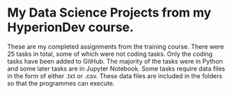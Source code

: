 # My Data Science Projects from my HyperionDev course.

These are my completed assignments from the training course. There were 25 tasks in total, some of which were not coding tasks. Only the coding tasks have been added to GitHub.
The majority of the tasks were in Python and some later tasks are in Jupyter Notebook. Some tasks require data files in the
form of either .txt or .csv. These data files are included in the folders so that the programmes can execute.


